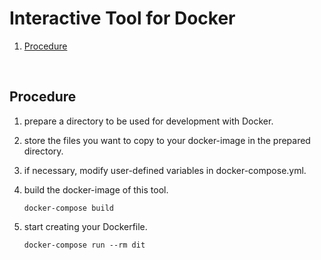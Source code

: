 <!-- omit in toc -->
# Interactive Tool for Docker

1. [Procedure](#procedure)


<br>


## Procedure

1. prepare a directory to be used for development with Docker.
2. store the files you want to copy to your docker-image in the prepared directory.
3. if necessary, modify user-defined variables in docker-compose.yml.

4. build the docker-image of this tool.
   ```
   docker-compose build
   ```

5. start creating your Dockerfile.
   ```
   docker-compose run --rm dit
   ```